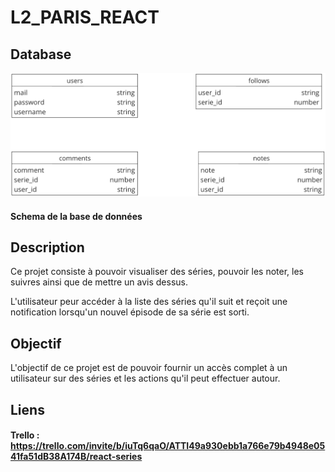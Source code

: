 # L2_PARIS_REACT

## Database 

![Schema de la base de données](Schema_base_de_donnees.png) 
#### Schema de la base de données


## Description 

Ce projet consiste à pouvoir visualiser des séries, pouvoir les noter, les suivres ainsi que de mettre un avis dessus. 

L'utilisateur peur accéder à la liste des séries qu'il suit et reçoit une notification lorsqu'un nouvel épisode de sa série est sorti.

## Objectif

L'objectif de ce projet est de pouvoir fournir un accès complet à un utilisateur sur des séries et les actions qu'il peut effectuer autour.

## Liens

#### Trello : https://trello.com/invite/b/iuTq6qaO/ATTI49a930ebb1a766e79b4948e0541fa51dB38A174B/react-series
